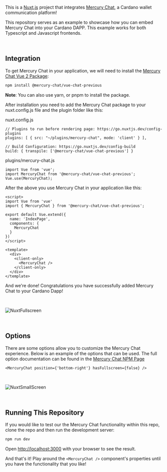 This is a [Nuxt.js](https://nuxtjs.org/) project that integrates [Mercury Chat](https://mercurychat.io/), a Cardano wallet communication platform!

This repository serves as an example to showcase how you can embed Mercury Chat into your Cardano DAPP. This example works for both Typescript and Javascript frontends.

<br />

## Integration

To get Mercury Chat in your application, we will need to install the [Mercury Chat Vue 2 Package](https://www.npmjs.com/package/@mercury-chat/vue-chat-previous):

```bash
npm install @mercury-chat/vue-chat-previous
```

<b>Note</b>: You can also use yarn, or pnpm to install the package.

After installation you need to add the Mercury Chat package to your nuxt.config.js file and the plugin folder like this:

nuxt.config.js
```
// Plugins to run before rendering page: https://go.nuxtjs.dev/config-plugins
plugins: [ { src: "~/plugins/mercury-chat", mode: 'client' } ],

// Build Configuration: https://go.nuxtjs.dev/config-build
build: { transpile: ['@mercury-chat/vue-chat-previous'] }
```

plugins/mercury-chat.js
```
import Vue from 'vue';
import MercuryChat from '@mercury-chat/vue-chat-previous';
Vue.use(MercuryChat);
```

After the above you use Mercury Chat in your application like this:

```
<script>
import Vue from 'vue'
import { MercuryChat } from '@mercury-chat/vue-chat-previous';

export default Vue.extend({
  name: 'IndexPage',
  components: {
    MercuryChat 
  }
})
</script>

<template>
  <div>
    <client-only>
      <MercuryChat />
    </client-only>    
  </div>
</template>
```

And we're done! Congratulations you have successfully added Mercury Chat to your Cardano Dapp!

<br />

![NuxtFullscreen](https://user-images.githubusercontent.com/17760631/196579669-c1bd1652-eeb1-4802-b67b-82127fe18700.PNG)

<br />

## Options
There are some options allow you to customize the Mercury Chat experience. Below is an example of the options that can be used. The full option documentation can be found in the [Mercury Chat NPM Page](https://www.npmjs.com/package/@mercury-chat/vue-chat-previous)

```
<MercuryChat position={'bottom-right'} hasFullscreen={false} />
```

<br />

![NuxtSmallScreen](https://user-images.githubusercontent.com/17760631/196579634-7f626535-b0c7-4a43-93df-1e1f48f600d2.PNG)

<br />

## Running This Repository

If you would like to test our the Mercury Chat functionality within this repo, clone the repo and then run the development server:

```bash
npm run dev
```

Open [http://localhost:3000](http://localhost:3000) with your browser to see the result.

And that's it! Play around the ```<MercuryChat />``` component's properties until you have the functionality that you like!